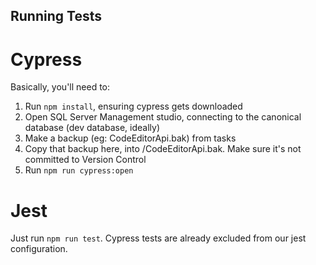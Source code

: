## Running Tests

# Cypress

Basically, you'll need to:
1. Run `npm install`, ensuring cypress gets downloaded
2. Open SQL Server Management studio, connecting to the canonical database (dev database, ideally)
3. Make a backup (eg: CodeEditorApi.bak) from tasks
4. Copy that backup here, into <root>/CodeEditorApi.bak. Make sure it's not committed to Version Control
5. Run `npm run cypress:open`

# Jest

Just run `npm run test`. Cypress tests are already excluded from our jest configuration.